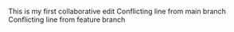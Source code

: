 This is my first collaborative edit
Conflicting line from main branch
Conflicting line from feature branch
